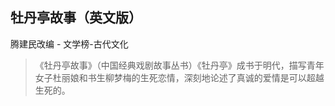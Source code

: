 ## 牡丹亭故事（英文版）

腾建民改编  -  文学榜-古代文化

> 《牡丹亭故事》（中国经典戏剧故事丛书）《牡丹亭》成书于明代，描写青年女子杜丽娘和书生柳梦梅的生死恋情，深刻地论述了真诚的爱情是可以超越生死的。
